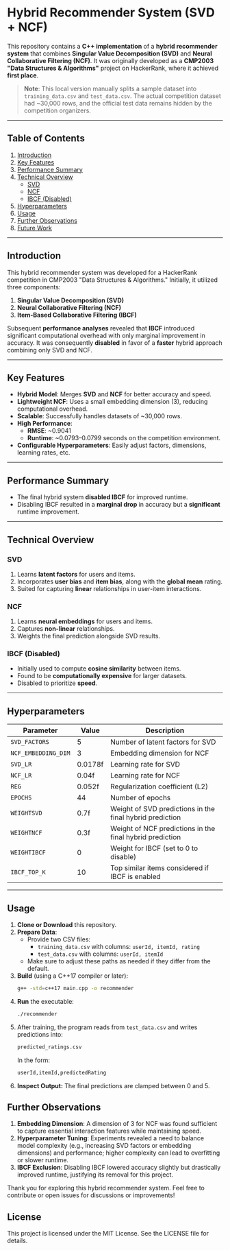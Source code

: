 # Hybrid Recommender System (SVD + NCF)

This repository contains a **C++ implementation** of a **hybrid recommender system** that combines **Singular Value Decomposition (SVD)** and **Neural Collaborative Filtering (NCF)**. It was originally developed as a **CMP2003 "Data Structures & Algorithms"** project on HackerRank, where it achieved **first place**. 

> **Note**: This local version manually splits a sample dataset into `training_data.csv` and `test_data.csv`. The actual competition dataset had ~30,000 rows, and the official test data remains hidden by the competition organizers.

---

## Table of Contents
1. [Introduction](#introduction)  
2. [Key Features](#key-features)  
3. [Performance Summary](#performance-summary)  
4. [Technical Overview](#technical-overview)  
    - [SVD](#svd)  
    - [NCF](#ncf)  
    - [IBCF (Disabled)](#ibcf-disabled)  
5. [Hyperparameters](#hyperparameters)  
6. [Usage](#usage)  
7. [Further Observations](#further-observations)  
8. [Future Work](#future-work)  

---

## Introduction

This hybrid recommender system was developed for a HackerRank competition in CMP2003 "Data Structures & Algorithms." Initially, it utilized three components:
1. **Singular Value Decomposition (SVD)**  
2. **Neural Collaborative Filtering (NCF)**  
3. **Item-Based Collaborative Filtering (IBCF)**  

Subsequent **performance analyses** revealed that **IBCF** introduced significant computational overhead with only marginal improvement in accuracy. It was consequently **disabled** in favor of a **faster** hybrid approach combining only SVD and NCF.

---

## Key Features
- **Hybrid Model**: Merges **SVD** and **NCF** for better accuracy and speed.
- **Lightweight NCF**: Uses a small embedding dimension (3), reducing computational overhead.
- **Scalable**: Successfully handles datasets of ~30,000 rows.
- **High Performance**: 
  - **RMSE**: ~0.9041  
  - **Runtime**: ~0.0793–0.0799 seconds on the competition environment.
- **Configurable Hyperparameters**: Easily adjust factors, dimensions, learning rates, etc.

---

## Performance Summary

- The final hybrid system **disabled IBCF** for improved runtime.
- Disabling IBCF resulted in a **marginal drop** in accuracy but a **significant** runtime improvement.

---

## Technical Overview

### SVD
1. Learns **latent factors** for users and items.
2. Incorporates **user bias** and **item bias**, along with the **global mean** rating.
3. Suited for capturing **linear** relationships in user-item interactions.

### NCF
1. Learns **neural embeddings** for users and items.
2. Captures **non-linear** relationships.
3. Weights the final prediction alongside SVD results.

### IBCF (Disabled)
- Initially used to compute **cosine similarity** between items.
- Found to be **computationally expensive** for larger datasets.
- Disabled to prioritize **speed**.

---

## Hyperparameters

| Parameter            | Value    | Description                                                    |
|----------------------|----------|----------------------------------------------------------------|
| `SVD_FACTORS`        | 5        | Number of latent factors for SVD                               |
| `NCF_EMBEDDING_DIM`  | 3        | Embedding dimension for NCF                                    |
| `SVD_LR`             | 0.0178f  | Learning rate for SVD                                         |
| `NCF_LR`             | 0.04f    | Learning rate for NCF                                         |
| `REG`                | 0.052f   | Regularization coefficient (L2)                                |
| `EPOCHS`             | 44       | Number of epochs                                               |
| `WEIGHTSVD`          | 0.7f     | Weight of SVD predictions in the final hybrid prediction       |
| `WEIGHTNCF`          | 0.3f     | Weight of NCF predictions in the final hybrid prediction       |
| `WEIGHTIBCF`         | 0        | Weight for IBCF (set to 0 to disable)                          |
| `IBCF_TOP_K`         | 10       | Top similar items considered if IBCF is enabled                |

---

## Usage

1. **Clone or Download** this repository.
2. **Prepare Data**:
   - Provide two CSV files:
     - `training_data.csv` with columns: `userId, itemId, rating`
     - `test_data.csv` with columns: `userId, itemId`
   - Make sure to adjust these paths as needed if they differ from the default.
3. **Build** (using a C++17 compiler or later):
    ```bash
   g++ -std=c++17 main.cpp -o recommender
    ```
4. **Run** the executable: 
    ```bash
   ./recommender
    ```
5. After training, the program reads from `test_data.csv` and writes predictions into:
    ```bash
    predicted_ratings.csv
    ```
    In the form:
    ```bash
    userId,itemId,predictedRating
    ```
6. **Inspect Output:** The final predictions are clamped between 0 and 5.

## Further Observations

1. **Embedding Dimension**: A dimension of 3 for NCF was found sufficient to capture essential interaction features while maintaining speed.
2. **Hyperparameter Tuning**: Experiments revealed a need to balance model complexity (e.g., increasing SVD factors or embedding dimensions) and performance; higher complexity can lead to overfitting or slower runtime.
3. **IBCF Exclusion**: Disabling IBCF lowered accuracy slightly but drastically improved runtime, justifying its removal for this project.

Thank you for exploring this hybrid recommender system. Feel free to contribute or open issues for discussions or improvements!

## License 
This project is licensed under the MIT License. See the LICENSE file for details.

